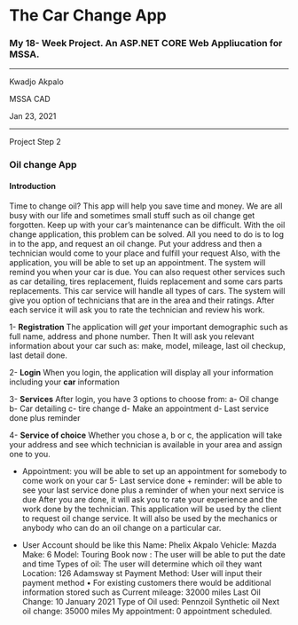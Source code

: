 # The Car Change App
### My 18- Week Project. An ASP.NET CORE Web Appliucation for MSSA.
---

Kwadjo Akpalo

MSSA CAD

Jan 23, 2021

-------

Project Step 2
### Oil change App

#### Introduction

Time to change oil? This app will help you save time and money. We are all busy with our life and sometimes small stuff such as oil change get forgotten. Keep up with your car’s maintenance can be difficult. With the oil change application, this problem can be solved.  All you need to do is to log in to the app, and request an oil change. Put your address and then a technician would come to your place and fulfill your request
 Also, with the application, you will be able to set up an appointment. The system will remind you when your car is due. You can also request other services such as car detailing, tires replacement, fluids replacement and some cars parts replacements. This car service will handle all types of cars. The system will give you option of technicians that are in the area and their ratings. After each service it will ask you to rate the technician and review his work. 
 
1-	**Registration**
The application will _get_ your important demographic such as full name, address and phone number. Then It will ask you relevant information about your car such as: make, model, mileage, last oil checkup, last detail done.

2-	**Login**
When you login, the application will display all your information including your __car__ information

3-	**Services**
After login, you have 3 options to choose from:  a- Oil change b- Car detailing c- tire change d- Make an appointment d- Last service done plus reminder 

4-	**Service of choice** 
Whether you chose a, b or c, the application will take your address and see which technician is available in your area and assign one to you. 
+	Appointment: you will be able to set up an appointment for somebody to come work on your car
5-	Last service done + reminder: will be able to see your last service done plus a reminder of when your next service is due 
After you are done, it will ask you to rate your experience and the work done by the technician. This application will be used by the client to request oil change service. It will also be used by the mechanics or anybody who can do an oil change on a particular car. 


+	User Account should be like this
Name: Phelix Akpalo
Vehicle: Mazda
Make:  6
Model: Touring
Book now : The user will be able to put the date and time 
Types of oil: The user will determine which oil they want 
Location: 126 Adamsway st 
Payment Method: User will input their payment method 
•	For existing customers there would be additional information stored such as 
Current mileage: 32000 miles
Last Oil Change: 10 January 2021
Type of Oil used: Pennzoil Synthetic oil 
Next oil change: 35000 miles
My appointment: 0 appointment scheduled. 










